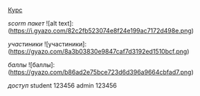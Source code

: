 [Курс](https://course456.moodlecloud.com/login/index.php)

*scorm пакет*
![alt text]:(https://i.gyazo.com/82c2fb523074e8f24e199ac7172d498e.png)

*участиники* 
![участиники]:(https://gyazo.com/8a3b03830e9847caf7d3192ed1510bcf.png)

*баллы*
![баллы]:(https://gyazo.com/b86ad2e75bce723d6d396a9664cbfad7.png)

*доступ*
student 123456
admin 123456

